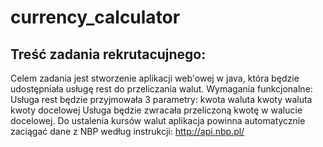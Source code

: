 # currency_calculator

## Treść zadania rekrutacujnego:

Celem zadania jest stworzenie aplikacji web'owej w java, która będzie udostępniała usługę rest do przeliczania walut.
Wymagania funkcjonalne:
Usługa rest będzie przyjmowała 3 parametry:
kwota
waluta kwoty
waluta kwoty docelowej
Usługa będzie zwracała przeliczoną kwotę w walucie docelowej.
Do ustalenia kursów walut aplikacja powinna automatycznie zaciągać dane z NBP według instrukcji: http://api.nbp.pl/
